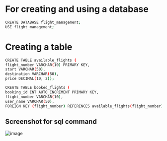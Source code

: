 #  For creating and using a database

```bash
CREATE DATABASE flight_management;
USE flight_management;
```
# Creating a table
``` bash
CREATE TABLE available_flights (
flight_number VARCHAR(10) PRIMARY KEY,
start VARCHAR(50),
destination VARCHAR(50),
price DECIMAL(10, 2));

CREATE TABLE booked_flights (
booking_id INT AUTO_INCREMENT PRIMARY KEY,
flight_number VARCHAR(10),
user_name VARCHAR(50),
FOREIGN KEY (flight_number) REFERENCES available_flights(flight_number));
```
## Screenshot for sql command
![image](https://github.com/user-attachments/assets/3bc6e320-e824-4684-8bdc-08fbd7425576)
